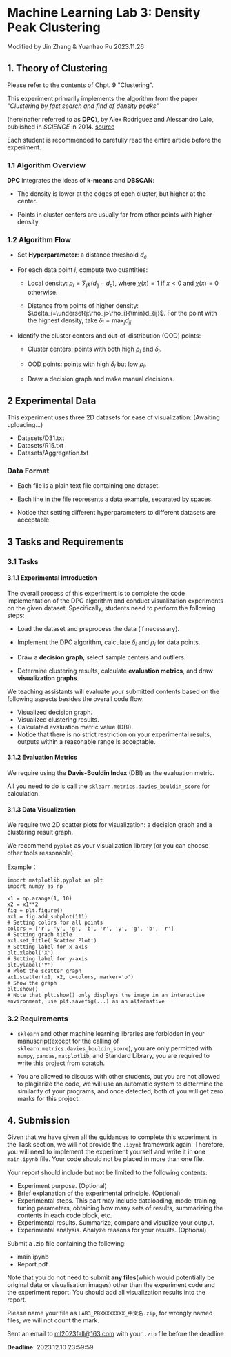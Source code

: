 # Machine Learning Lab 3: Density Peak Clustering
Modified by Jin Zhang & Yuanhao Pu 2023.11.26

## 1. Theory of Clustering
Please refer to the contents of Chpt. 9 "Clustering". 

This experiment primarily implements the algorithm from the paper *"Clustering by fast search and find of density peaks"* 

(hereinafter referred to as **DPC**), by Alex Rodriguez and Alessandro Laio, published in *SCIENCE* in 2014.
[source](https://sites.psu.edu/mcnl/files/2017/03/9-2dhti48.pdf)

Each student is recommended to carefully read the entire article before the experiment.

### 1.1 Algorithm Overview
**DPC** integrates the ideas of **k-means** and **DBSCAN**:

- The density is lower at the edges of each cluster, but higher at the center.

- Points in cluster centers are usually far from other points with higher density.

### 1.2 Algorithm Flow

- Set **Hyperparameter**: a distance threshold $d_c$

- For each data point $i$, compute two quantities:

  - Local density: $\rho_i=\sum_j\chi(d_{ij}−d_c)$, where $\chi(x)=1$ if $x<0$ and $\chi(x)=0$ otherwise.

  - Distance from points of higher density: $\delta_i=\underset{j:\rho_j>\rho_i}{\min}d_{ij}$. For the point with the highest density, take $\delta_i=\max_jd_{ij}$.

- Identify the cluster centers and out-of-distribution (OOD) points:

  - Cluster centers: points with both high $\rho_i$ and $\delta_i$.

  - OOD points: points with high $\delta_i$ but low $\rho_i$.

  - Draw a decision graph and make manual decisions.

## 2 Experimental Data

This experiment uses three 2D datasets for ease of visualization: (Awaiting uploading...)
- Datasets/D31.txt
- Datasets/R15.txt
- Datasets/Aggregation.txt

### Data Format
- Each file is a plain text file containing one dataset.

- Each line in the file represents a data example, separated by spaces.

- Notice that setting different hyperparameters to different datasets are acceptable.

## 3 Tasks and Requirements
### 3.1 Tasks
#### 3.1.1 Experimental Introduction

The overall process of this experiment is to complete the code implementation of the DPC algorithm and conduct visualization experiments on the given dataset. Specifically, students need to perform the following steps:
- Load the dataset and preprocess the data (if necessary).

- Implement the DPC algorithm, calculate $\delta_i$ and $\rho_i$ for data points.

- Draw a **decision graph**, select sample centers and outliers.

- Determine clustering results, calculate **evaluation metrics**, and draw **visualization graphs**.

We teaching assistants will evaluate your submitted contents based on the following aspects besides the overall code flow:
- Visualized decision graph.
- Visualized clustering results.
- Calculated evaluation metric value (DBI).
- Notice that there is no strict restriction on your experimental results, outputs within a reasonable range is acceptable.

#### 3.1.2 Evaluation Metrics
We require using the **Davis-Bouldin Index** (DBI) as the evaluation metric.

All you need to do is call the `sklearn.metrics.davies_bouldin_score` for calculation.

#### 3.1.3 Data Visualization

We require two 2D scatter plots for visualization: a decision graph and a clustering result graph.

We recommend `pyplot` as your visualization library (or you can choose other tools reasonable).

Example：

```{python}
import matplotlib.pyplot as plt
import numpy as np

x1 = np.arange(1, 10)
x2 = x1**2
fig = plt.figure()
ax1 = fig.add_subplot(111)
# Setting colors for all points
colors = ['r', 'y', 'g', 'b', 'r', 'y', 'g', 'b', 'r']
# Setting graph title
ax1.set_title('Scatter Plot')
# Setting label for x-axis
plt.xlabel('X')
# Setting label for y-axis
plt.ylabel('Y')
# Plot the scatter graph
ax1.scatter(x1, x2, c=colors, marker='o')
# Show the graph
plt.show()
# Note that plt.show() only displays the image in an interactive environment, use plt.savefig(...) as an alternative
```

### 3.2 Requirements

- `sklearn` and other machine learning libraries are forbidden in your manuscript(except for the calling of `sklearn.metrics.davies_bouldin_score`), you are only permitted with `numpy`, `pandas`, `matplotlib`, and Standard Library, you are required to write this project from scratch.

- You are allowed to discuss with other students, but you are not allowed to plagiarize the code, we will use an automatic system to determine the similarity of your programs, and once detected, both of you will get zero marks for this project.

## 4. Submission

Given that we have given all the guidances to complete this experiment in the Task section, we will not provide the `.ipynb` framework again. Therefore, you will need to implement the experiment yourself and write it in **one** `main.ipynb` file. Your code should not be placed in more than one file.

Your report should include but not be limited to the following contents:

- Experiment purpose. (Optional)
- Brief explanation of the experimental principle. (Optional)
- Experimental steps. This part may include dataloading, model training, tuning parameters, obtaining how many sets of results, summarizing the contents in each code block, etc.
- Experimental results. Summarize, compare and visualize your output.
- Experimental analysis. Analyze reasons for your results. (Optional)

Submit a .zip file containing the following:
- main.ipynb
- Report.pdf

Note that you do not need to submit **any files**(which would potentially be original data or visualisation images) other than the experiment code and the experiment report. You should add all visualization results into the report.

Please name your file as `LAB3_PBXXXXXXXX_中文名.zip`, for wrongly named files, we will not count the mark.

Sent an email to ml2023fall@163.com with your `.zip` file before the deadline

**Deadline**: 2023.12.10 23:59:59
